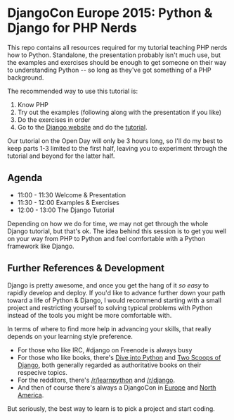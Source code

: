 # DjangoCon Europe 2015: Python & Django for PHP Nerds

This repo contains all resources required for my tutorial teaching PHP nerds how
to Python.  Standalone, the presentation probably isn't much use, but the 
examples and exercises should be enough to get someone on their way to 
understanding Python -- so long as they've got something of a PHP background.

The recommended way to use this tutorial is:

1. Know PHP
2. Try out the examples (following along with the presentation if you like)
3. Do the exercises in order
4. Go to the [Django website](https://djangoproject.com/) and do the
   [tutorial](https://docs.djangoproject.com/en/1.8/intro/).

Our tutorial on the Open Day will only be 3 hours long, so I'll do my best to
keep parts 1-3 limited to the first half, leaving you to experiment through the
tutorial and beyond for the latter half.

## Agenda

* 11:00 - 11:30  Welcome & Presentation
* 11:30 - 12:00  Examples & Exercises
* 12:00 - 13:00  The Django Tutorial

Depending on how we do for time, we may not get through the whole Django
tutorial, but that's ok.  The idea behind this session is to get you well on
your way from PHP to Python and feel comfortable with a Python framework like
Django.

## Further References & Development

Django is pretty awesome, and once you get the hang of it *so easy* to rapidly
develop and deploy.  If you'd like to advance further down your path toward a
life of Python & Django, I would recommend starting with a small project and
restricting yourself to solving typical problems with Python instead of the
tools you might be more comfortable with.

In terms of where to find more help in advancing your skills, that really
depends on your learning style preference.

* For those who like IRC, #django on Freenode is always busy
* For those who like books, there's [Dive into Python](http://www.diveinto.org/python3/) and [Two Scoops of Django](http://twoscoopspress.org/products/), both generally regarded as authoritative books on their respecive topics.
* For the redditors, there's [/r/learnpython](https://www.reddit.com/r/learnpython) and [/r/django](https://www.reddit.com/r/django).
* And then of course there's always a DjangoCon in [Europe](http://djangocon.eu/) and [North America](http://djangocon.us/).

But seriously, the best way to learn is to pick a project and start coding.
